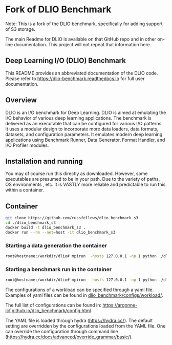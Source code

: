 # Fork of DLIO Benchmark
Note: This is a fork of the DLIO benchmark, specifically for adding support of S3 storage.  

The main Readme for DLIO is available on that GitHub repo and in other on-line documentation.  This project will not repeat that information here.

## Deep Learning I/O (DLIO) Benchmark

This README provides an abbreviated documentation of the DLIO code. Please refer to https://dlio-benchmark.readthedocs.io for full user documentation. 

## Overview

DLIO is an I/O benchmark for Deep Learning. DLIO is aimed at emulating the I/O behavior of various deep learning applications. The benchmark is delivered as an executable that can be configured for various I/O patterns. It uses a modular design to incorporate more data loaders, data formats, datasets, and configuration parameters. It emulates modern deep learning applications using Benchmark Runner, Data Generator, Format Handler, and I/O Profiler modules. 

## Installation and running
You may of course run this directly as downloaded.  However, some executables are presumed to be in your path.  Due to the variety of paths, OS environments , etc. it is VASTLY more reliable and predictable to run this within a container.  

## Container
```bash
git clone https://github.com/russfellows/dlio_benchmark_s3
cd ./dlio_benchmark_s3
docker build -t dlio_benchmark_s3 .
docker run --rm --net=host -it dlio_benchmark_s3
``` 

### Starting a data generation the container
```bash
root@hostname:/workdir/dlio# mpirun  -hosts 127.0.0.1 -np 1 python ./dlio_benchmark/main.py  workload=unet3d_h100 ++workload.workflow.generate_data=True ++workload.workflow.train=False
```
### Starting a benchmark run in the container
```bash
root@hostname:/workdir/dlio# mpirun  -hosts 127.0.0.1 -np 1 python ./dlio_benchmark/main.py  workload=unet3d_h100 ++workload.workflow.generate_data=False ++workload.workflow.train=True
```

The configurations of a workload can be specified through a yaml file. Examples of yaml files can be found in [dlio_benchmark/configs/workload/](./dlio_benchmark/configs/workload). 

The full list of configurations can be found in: https://argonne-lcf.github.io/dlio_benchmark/config.html

The YAML file is loaded through hydra (https://hydra.cc/). The default setting are overridden by the configurations loaded from the YAML file. One can override the configuration through command line (https://hydra.cc/docs/advanced/override_grammar/basic/). 

